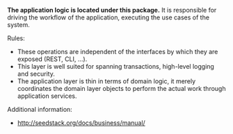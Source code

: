 **The application logic is located under this package.** It is responsible for driving the workflow of the application,
executing the use cases of the system.

Rules:

* These operations are independent of the interfaces by which they are exposed (REST, CLI, ...).
* This layer is well suited for spanning transactions, high-level logging and security.
* The application layer is thin in terms of domain logic, it merely coordinates the domain layer objects to perform the
actual work through application services.

Additional information:

* http://seedstack.org/docs/business/manual/
